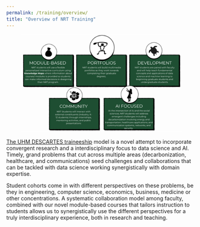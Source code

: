 ```yaml
---
permalink: /training/overview/
title: "Overview of NRT Training"
---
```


<figure style="text-align: center;">
  <img src="/assets/images/NRT_5_pillars_of_engagement.png" alt="Five Pillars of Engagement in NRT" width="1000">
</figure>

[The UHM DESCARTES traineeship](https://descartes.manoa.hawaii.edu/descartes-modules/) model is a novel attempt to incorporate convergent research and a interdisciplinary focus to data science and AI. Timely, grand problems that cut across multiple areas (decarbonization, healthcare, and communications) seed challenges and collaborations that can be tackled with data science working synergistically with domain expertise.

Student cohorts come in with different perspectives on these problems, be they in engineering, computer science, economics, business, medicine or other concentrations. A systematic collaboration model among faculty, combined with our novel module-based courses that tailors instruction to students allows us to synergistically use the different perspectives for a truly interdisciplinary experience, both in research and teaching.